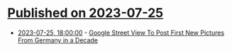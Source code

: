# [Published on 2023-07-25](index.md)

* [2023-07-25, 18:00:00](https://tech.slashdot.org/story/23/07/25/176209/google-street-view-to-post-first-new-pictures-from-germany-in-a-decade?utm_source=rss1.0mainlinkanon&utm_medium=feed) - [Google Street View To Post First New Pictures From Germany in a Decade](https://tech.slashdot.org/story/23/07/25/176209/google-street-view-to-post-first-new-pictures-from-germany-in-a-decade?utm_source=rss1.0mainlinkanon&utm_medium=feed)
